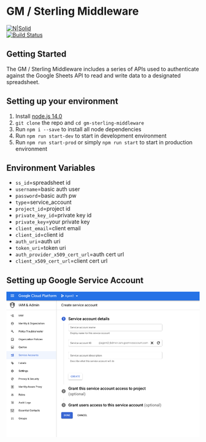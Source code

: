 # GM / Sterling Middleware
[![N|Solid](https://cdn2.downdetector.com/static/uploads/logo/liveperson-logo.png)](https://liveperson.com/)  
[![Build Status](https://travis-ci.org/joemccann/dillinger.svg?branch=master)]()  
## Getting Started
The GM / Sterling Middleware includes a series of APIs used to authenticate against the Google Sheets API to read and write data to a designated spreadsheet.  

## Setting up your environment
1. Install [node.js 14.0](https://nodejs.org/en/download/)
2. `git clone` the repo and `cd gm-sterling-middleware`
2. Run `npm i --save` to install all node dependencies
3. Run `npm run start-dev` to start in development environment
4. Run `npm run start-prod` or simply `npm run start` to start in production environment  

## Environment Variables
* `ss_id`=spreadsheet id
* `username`=basic auth user
* `password`=basic auth pw
* `type`=service_account
* `project_id`=project id
* `private_key_id`=private key id
* `private_key`=your private key
* `client_email`=client email
* `client_id`=client id
* `auth_uri`=auth uri
* `token_uri`=token uri
* `auth_provider_x509_cert_url`=auth cert url
* `client_x509_cert_url`=client cert url  

## Setting up Google Service Account
![Create a Service Account on Google Cloud Console](./static/create-service-acct.png)  